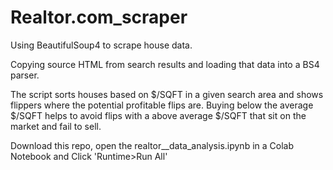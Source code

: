 # Realtor.com_scraper
Using BeautifulSoup4 to scrape house data.

Copying source HTML from search results and loading that data into a BS4 parser.

The script sorts houses based on $/SQFT in a given search area and shows flippers where the potential profitable flips are.  Buying below the average $/SQFT helps to avoid flips with a above average $/SQFT that sit on the market and fail to sell.

Download this repo, open the realtor__data_analysis.ipynb in a Colab Notebook and Click 'Runtime>Run All'
